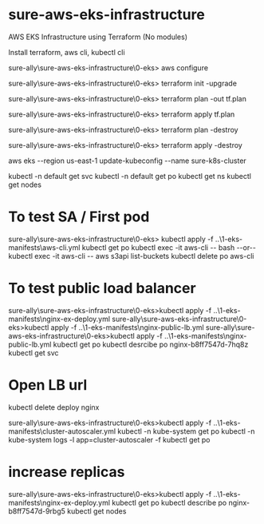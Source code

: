 # sure-aws-eks-infrastructure
AWS EKS Infrastructure using Terraform (No modules)

Install terraform, aws cli, kubectl cli

sure-ally\sure-aws-eks-infrastructure\0-eks> aws configure

sure-ally\sure-aws-eks-infrastructure\0-eks> terraform init -upgrade

sure-ally\sure-aws-eks-infrastructure\0-eks> terraform plan -out tf.plan   

sure-ally\sure-aws-eks-infrastructure\0-eks> terraform apply tf.plan 

sure-ally\sure-aws-eks-infrastructure\0-eks> terraform plan -destroy

sure-ally\sure-aws-eks-infrastructure\0-eks> terraform apply -destroy

aws eks --region us-east-1 update-kubeconfig --name sure-k8s-cluster

kubectl -n default get svc
kubectl -n default get po
kubectl get ns
kubectl get nodes
# To test SA / First pod
sure-ally\sure-aws-eks-infrastructure\0-eks> kubectl apply -f ..\1-eks-manifests\aws-cli.yml
kubectl get po
kubectl exec -it aws-cli -- bash
  --or--
kubectl exec -it aws-cli -- aws s3api list-buckets
kubectl delete po aws-cli

# To test public load balancer
sure-ally\sure-aws-eks-infrastructure\0-eks>kubectl apply -f ..\1-eks-manifests\nginx-ex-deploy.yml
sure-ally\sure-aws-eks-infrastructure\0-eks>kubectl apply -f ..\1-eks-manifests\nginx-public-lb.yml
sure-ally\sure-aws-eks-infrastructure\0-eks>kubectl apply -f ..\1-eks-manifests\nginx-public-lb.yml
kubectl get po
kubectl desrcibe po nginx-b8ff7547d-7hq8z
kubectl get svc
# Open LB url
kubectl delete deploy nginx

sure-ally\sure-aws-eks-infrastructure\0-eks>kubectl apply -f ..\1-eks-manifests\cluster-autoscaler.yml
kubectl -n kube-system get po
kubectl -n kube-system logs -l app=cluster-autoscaler -f
kubectl get po
# increase replicas
sure-ally\sure-aws-eks-infrastructure\0-eks>kubectl apply -f ..\1-eks-manifests\nginx-ex-deploy.yml
kubectl get po
kubectl describe po nginx-b8ff7547d-9rbg5
kubectl get nodes
